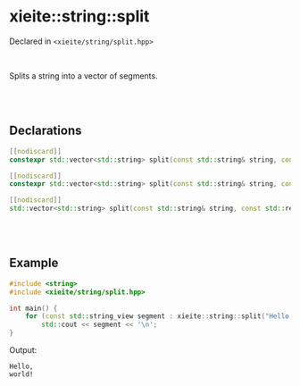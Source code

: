 # xieite::string::split
Declared in `<xieite/string/split.hpp>`

<br/>

Splits a string into a vector of segments.

<br/><br/>

## Declarations
```cpp
[[nodiscard]]
constexpr std::vector<std::string> split(const std::string& string, const std::string_view delimiter = "") noexcept;
```
```cpp
[[nodiscard]]
constexpr std::vector<std::string> split(const std::string& string, const char delimiter) noexcept;
```
```cpp
[[nodiscard]]
std::vector<std::string> split(const std::string& string, const std::regex& delimiter) noexcept;
```

<br/><br/>

## Example
```cpp
#include <string>
#include <xieite/string/split.hpp>

int main() {
	for (const std::string_view segment : xieite::string::split("Hello, world!", ' '))
		std::cout << segment << '\n';
}
```
Output:
```
Hello,
world!
```
